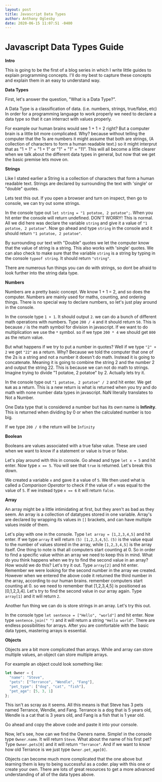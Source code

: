 ```yaml
---
layout: post
title: Javascript Data Types
author: Anthony Oglesby
date: 2020-06-15 11:07:51 -0400
---
```


# Javascript Data Types Guide

**Intro**

This is going to be the first of a blog series in which I write little guides to explain programming concepts. I'll do my best to capture these concepts and explain them in an easy to understand way.

**Data Types**

First, let's answer the question, "What is a Data Type?".

A Data Type is a classification of data. (i.e. numbers, strings, true/false, etc) In order for a programming language to work properly we need to declare a data type so that it can interract with values properly.

For example our human brains would see 1 + 1 = 2 right? But a computer brain is a little bit more complicated. Why? because without telling the computer that the 1s are numbers it might assume that both are strings, (A collection of characters to form a human readable text.) so it might interprut that as "1 + 1" = "1 + 1" or "1" + "1" = "11". This will all become a little clearer when we talk about the different data types in general, but now that we get the basic premise lets move on.

**Strings**

Like I stated earlier a String is a collection of characters that form a human readable text. Strings are declared by surrounding the text with 'single' or "double" quotes.

Lets test this out. If you open a browser and turn on inspect, then go to console, we can try out some strings.

In the console type out `let string = "1 potatoe, 2 potatoe";`. When you hit enter the console will return undefined. DON'T WORRY! This is normal. All we did here was declare the variable `string` and give it a value of `"1 potatoe, 2 potatoe"`. Now go ahead and type `string` in the console and it should return `"1 potatoe, 2 potatoe"`.

By surrounding our text with "Double" quotes we let the computer know that the value of string is a string. This also works with 'single' quotes. We can also check to make sure that the variable `string` is a string by typing in the console `typeof string`. It should return `"string"`.

There are numerous fun things you can do with strings, so dont be afraid to look further into the string data type.

**Numbers**

Numbers are a pretty basic concept. We know 1 + 1 = 2, and so does the computer. Numbers are mainly used for maths, counting, and ordering things. There is no special way to declare numbers, so let's just play around in the console.

In the console type `1 + 1`. It should output `2`. we can do a bunch of different math operations with numbers. Type `200 / 4` and it should return `50`. This is because `/` is the math symbol for division in javascript. If we want to do multiplication we use the `*` symbol. so if we type `200 * 4` we should get `800` as the return value.

But what happens if we try to put a number in quotes? Well if we type `"2" + 2` we get `"22"` as a return. Why? Because we told the computer that one of the 2s is a string and not a number it doesn't do math. Instead it is going to concatenate. Meaning it is going to combine the string 2 and the number 2 and output the string 22. This is because we can not do math to strings. Imagine trying to divide "1 potatoe, 2 potatoe" by 2. Actually lets try it.

In the console type out `"1 potatoe, 2 potatoe" / 2` and hit enter. We get `NaN` as a return. This is a new return is what is returned when you try and do math with none number data types in javascript. NaN literally translates to Not a Number.

One Data type that is considered a number but has its own name is **Infinity**. This is returned when dividing by 0 or when the calculated number is too big.

If we type `200 / 0` the return will be `Infinity`

**Boolean**

Booleans are values associated with a true false value. These are used when we want to know if a statement or value is true or false.

Let's play around with this in console. Go ahead and type `let x = 5` and hit enter. Now type `x == 5`. You will see that `true` is returned. Let's break this down.

We created a variable `x` and gave it a value of `5`. We then used what is called a *Comparison Operator* to check if the value of `x` was equal to the value of `5`. If we instead type `x == 6` it will return `false`.

**Array**

An array might be a little intimidating at first, but they aren't as bad as they seem. An array is a collection of datatypes stored in one variable. Array's are declared by wrapping its values in `[]` brackets, and can have multiple values inside of them.

Let's play with one in the console. Type `let array = [1,2,3,4,5]` and hit enter. If we type `array` it will return `(5) [1,2,3,4,5]`. `(5)` is the value equal to the number of values stored in the array, while `[1,2,3,4,5]` is the array itself. One thing to note is that all computers start counting at 0. So in order to find a specific value within an array we need to keep this in mind. What do you think happens when we try to find the second value in an array? How would we do this? Let's try it out. Type `array[2]` and hit enter. Remember we were looking for the second number in the array we created. However when we entered the above code it returned the third number in the array, according to our human brains. remember computers start counting at 0. so we need to remember that [1,2,3,4,5] is positioned as [0,1,2,3,4]. Let's try to find the second value in our array again. Type `array[1]` and it will return `2`.

Another fun thing we can do is store strings in an array. Let's try this out.

In the console type `let sentence = ["Hello", "world"]` and hit enter. Now type `sentence.join(" ")` and it will return a string `"Hello world"`. There are endless possibilities for arrays. After you are comfortable with the basic data types, mastering arrays is essential.

**Objects**

Objects are a bit more complicated than arrays. While and array can store multiple values, an object can store multiple arrays.

For example an object could look something like:

```javascript
let Owner = {
  "name": "Steve",
  "pets": ["Terrance", "Wendle", "Fang"],
  "pet_type": ["dog", "cat", "fish"],
  "pet_age": [5, 3, 1]
};
```

This isn't as scray as it seems. All this means is that Steve has 3 pets named Terrance, Wendle, and Fang. Terrance is a dog that is 5 years old, Wendle is a cat that is 3 years old, and Fang is a fish that is 1 year old.

Go ahead and copy the above code and paste it into your console.

Now, let's see, how can we find the Owners name. Simple! in the console type `Owner.name`. It will return `Steve`. What about the name of his first pet? Type `Owner.pets[0]` and it will return `"Terrance"`. And if we want to know how old Terrance is we just type `Owner.pet_age[0]`.

Objects can become much more complicated that the one above but learning them is key to being successful as a coder. play with this one or create your own. There are lots of great resources to get a more advanced understanding of all of the data types above.
